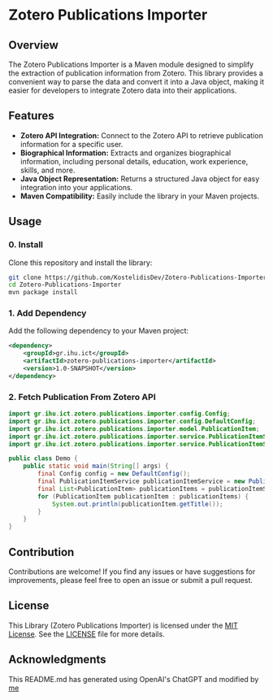 # Zotero Publications Importer

## Overview

The Zotero Publications Importer is a Maven module designed to simplify the extraction of publication information from Zotero. This library provides a convenient way to parse the data and convert it into a Java object, making it easier for developers to integrate Zotero data into their applications.

## Features

- **Zotero API Integration:** Connect to the Zotero API to retrieve publication information for a specific user.
- **Biographical Information:** Extracts and organizes biographical information, including personal details, education, work experience, skills, and more.
- **Java Object Representation:** Returns a structured Java object for easy integration into your applications.
- **Maven Compatibility:** Easily include the library in your Maven projects.

## Usage

### 0. Install

Clone this repository and install the library:

```bash
git clone https://github.com/KostelidisDev/Zotero-Publications-Importer.git
cd Zotero-Publications-Importer
mvn package install
```

### 1. Add Dependency

Add the following dependency to your Maven project:

```xml
<dependency>
    <groupId>gr.ihu.ict</groupId>
    <artifactId>zotero-publications-importer</artifactId>
    <version>1.0-SNAPSHOT</version>
</dependency>
```

### 2. Fetch Publication From Zotero API

```java
import gr.ihu.ict.zotero.publications.importer.config.Config;
import gr.ihu.ict.zotero.publications.importer.config.DefaultConfig;
import gr.ihu.ict.zotero.publications.importer.model.PublicationItem;
import gr.ihu.ict.zotero.publications.importer.service.PublicationItemService;
import gr.ihu.ict.zotero.publications.importer.service.PublicationItemServiceImpl;

public class Demo {
    public static void main(String[] args) {
        final Config config = new DefaultConfig();
        final PublicationItemService publicationItemService = new PublicationItemServiceImpl(config);
        final List<PublicationItem> publicationItems = publicationItemService.findAllPublicationItemsByUserId("12296221");
        for (PublicationItem publicationItem : publicationItems) {
            System.out.println(publicationItem.getTitle());
        }
    }
}
```

## Contribution

Contributions are welcome! If you find any issues or have suggestions for improvements, please feel free to open an issue or submit a pull request.

## License

This Library (Zotero Publications Importer) is licensed under the [MIT License](LICENSE). See the [LICENSE](LICENSE) file for more details.

## Acknowledgments

This README.md has generated using OpenAI's ChatGPT and modified by [me](https://github.com/IordanisKostelidis)
